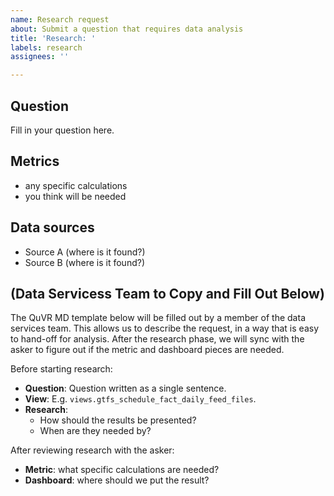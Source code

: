 ```yaml
---
name: Research request
about: Submit a question that requires data analysis
title: 'Research: '
labels: research
assignees: ''

---
```


## Question

Fill in your question here.

## Metrics

* any specific calculations
* you think will be needed

## Data sources

* Source A (where is it found?)
* Source B (where is it found?)

## (Data Servicess Team to Copy and Fill Out Below)

The QuVR MD template below will be filled out by a member of the data services team.
This allows us to describe the request, in a way that is easy to hand-off for analysis.
After the research phase, we will sync with the asker to figure out if the metric and dashboard pieces are needed.

Before starting research:

* **Question**: Question written as a single sentence.
* **View**: E.g. `views.gtfs_schedule_fact_daily_feed_files`.
* **Research**:
  - How should the results be presented?
  - When are they needed by?

After reviewing research with the asker:

* **Metric**: what specific calculations are needed?
* **Dashboard**: where should we put the result?
